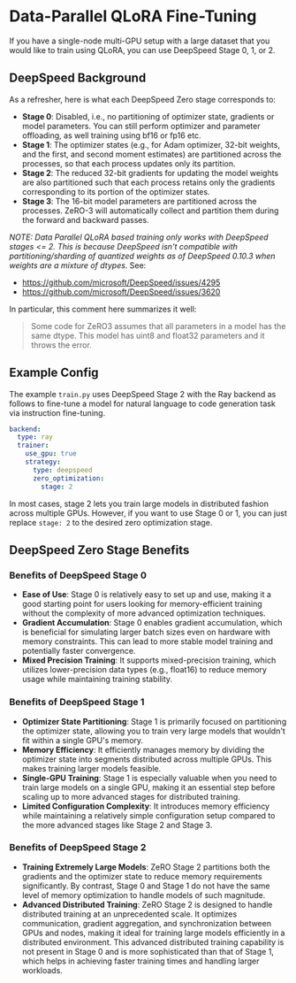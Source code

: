 # Data-Parallel QLoRA Fine-Tuning

If you have a single-node multi-GPU setup with a large dataset that you would like to train using QLoRA, you can use DeepSpeed Stage 0, 1, or 2.

## DeepSpeed Background

As a refresher, here is what each DeepSpeed Zero stage corresponds to:

- **Stage 0**: Disabled, i.e., no partitioning of optimizer state, gradients or model parameters. You can still perform optimizer and parameter offloading, as well training using bf16 or fp16 etc.
- **Stage 1**: The optimizer states (e.g., for Adam optimizer, 32-bit weights, and the first, and second moment estimates) are partitioned across the processes, so that each process updates only its partition.
- **Stage 2**: The reduced 32-bit gradients for updating the model weights are also partitioned such that each process retains only the gradients corresponding to its portion of the optimizer states.
- **Stage 3**: The 16-bit model parameters are partitioned across the processes. ZeRO-3 will automatically collect and partition them during the forward and backward passes.

_NOTE: Data Parallel QLoRA based training only works with DeepSpeed stages \<= 2. This is because DeepSpeed isn't
compatible with partitioning/sharding of quantized weights as of DeepSpeed 0.10.3 when weights are a mixture of dtypes_. See:

- https://github.com/microsoft/DeepSpeed/issues/4295
- https://github.com/microsoft/DeepSpeed/issues/3620

In particular, this comment here summarizes it well:

> Some code for ZeRO3 assumes that all parameters in a model has the same dtype. This model has uint8 and float32 parameters and it throws the error.

## Example Config

The example `train.py` uses DeepSpeed Stage 2 with the Ray backend as follows to fine-tune a model for natural language to code generation task via instruction fine-tuning.

```yaml
backend:
  type: ray
  trainer:
    use_gpu: true
    strategy:
      type: deepspeed
      zero_optimization:
        stage: 2
```

In most cases, stage 2 lets you train large models in distributed fashion across multiple GPUs. However, if you want to use Stage 0 or 1, you can just replace `stage: 2` to the desired zero optimization stage.

## DeepSpeed Zero Stage Benefits

### Benefits of DeepSpeed Stage 0

- **Ease of Use**: Stage 0 is relatively easy to set up and use, making it a good starting point for users looking for memory-efficient training without the complexity of more advanced optimization techniques.
- **Gradient Accumulation**: Stage 0 enables gradient accumulation, which is beneficial for simulating larger batch sizes even on hardware with memory constraints. This can lead to more stable model training and potentially faster convergence.
- **Mixed Precision Training**: It supports mixed-precision training, which utilizes lower-precision data types (e.g., float16) to reduce memory usage while maintaining training stability.

### Benefits of DeepSpeed Stage 1

- **Optimizer State Partitioning**: Stage 1 is primarily focused on partitioning the optimizer state, allowing you to train very large models that wouldn't fit within a single GPU's memory.
- **Memory Efficiency**: It efficiently manages memory by dividing the optimizer state into segments distributed across multiple GPUs. This makes training larger models feasible.
- **Single-GPU Training**: Stage 1 is especially valuable when you need to train large models on a single GPU, making it an essential step before scaling up to more advanced stages for distributed training.
- **Limited Configuration Complexity**: It introduces memory efficiency while maintaining a relatively simple configuration setup compared to the more advanced stages like Stage 2 and Stage 3.

### Benefits of DeepSpeed Stage 2

- **Training Extremely Large Models**: ZeRO Stage 2 partitions both the gradients and the optimizer state to reduce memory requirements significantly. By contrast, Stage 0 and Stage 1 do not have the same level of memory optimization to handle models of such magnitude.
- **Advanced Distributed Training**: ZeRO Stage 2 is designed to handle distributed training at an unprecedented scale. It optimizes communication, gradient aggregation, and synchronization between GPUs and nodes, making it ideal for training large models efficiently in a distributed environment. This advanced distributed training capability is not present in Stage 0 and is more sophisticated than that of Stage 1, which helps in achieving faster training times and handling larger workloads.
